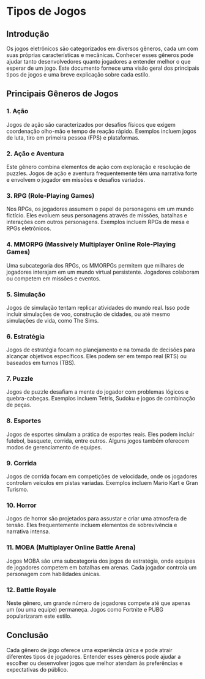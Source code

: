 # Tipos de Jogos

## Introdução
Os jogos eletrônicos são categorizados em diversos gêneros, cada um com suas próprias características e mecânicas. Conhecer esses gêneros pode ajudar tanto desenvolvedores quanto jogadores a entender melhor o que esperar de um jogo. Este documento fornece uma visão geral dos principais tipos de jogos e uma breve explicação sobre cada estilo.

## Principais Gêneros de Jogos

### 1. Ação
Jogos de ação são caracterizados por desafios físicos que exigem coordenação olho-mão e tempo de reação rápido. Exemplos incluem jogos de luta, tiro em primeira pessoa (FPS) e plataformas.

### 2. Ação e Aventura
Este gênero combina elementos de ação com exploração e resolução de puzzles. Jogos de ação e aventura frequentemente têm uma narrativa forte e envolvem o jogador em missões e desafios variados.

### 3. RPG (Role-Playing Games)
Nos RPGs, os jogadores assumem o papel de personagens em um mundo fictício. Eles evoluem seus personagens através de missões, batalhas e interações com outros personagens. Exemplos incluem RPGs de mesa e RPGs eletrônicos.

### 4. MMORPG (Massively Multiplayer Online Role-Playing Games)
Uma subcategoria dos RPGs, os MMORPGs permitem que milhares de jogadores interajam em um mundo virtual persistente. Jogadores colaboram ou competem em missões e eventos.

### 5. Simulação
Jogos de simulação tentam replicar atividades do mundo real. Isso pode incluir simulações de voo, construção de cidades, ou até mesmo simulações de vida, como The Sims.

### 6. Estratégia
Jogos de estratégia focam no planejamento e na tomada de decisões para alcançar objetivos específicos. Eles podem ser em tempo real (RTS) ou baseados em turnos (TBS).

### 7. Puzzle
Jogos de puzzle desafiam a mente do jogador com problemas lógicos e quebra-cabeças. Exemplos incluem Tetris, Sudoku e jogos de combinação de peças.

### 8. Esportes
Jogos de esportes simulam a prática de esportes reais. Eles podem incluir futebol, basquete, corrida, entre outros. Alguns jogos também oferecem modos de gerenciamento de equipes.

### 9. Corrida
Jogos de corrida focam em competições de velocidade, onde os jogadores controlam veículos em pistas variadas. Exemplos incluem Mario Kart e Gran Turismo.

### 10. Horror
Jogos de horror são projetados para assustar e criar uma atmosfera de tensão. Eles frequentemente incluem elementos de sobrevivência e narrativa intensa.

### 11. MOBA (Multiplayer Online Battle Arena)
Jogos MOBA são uma subcategoria dos jogos de estratégia, onde equipes de jogadores competem em batalhas em arenas. Cada jogador controla um personagem com habilidades únicas.

### 12. Battle Royale
Neste gênero, um grande número de jogadores compete até que apenas um (ou uma equipe) permaneça. Jogos como Fortnite e PUBG popularizaram este estilo.

## Conclusão
Cada gênero de jogo oferece uma experiência única e pode atrair diferentes tipos de jogadores. Entender esses gêneros pode ajudar a escolher ou desenvolver jogos que melhor atendam às preferências e expectativas do público.

